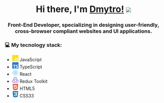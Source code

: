 <h1 align="center">Hi there, I'm <a href="" target="_blank">Dmytro!</a> 
<img src="https://github.com/blackcater/blackcater/raw/main/images/Hi.gif" height="32"/></h1>
<h3 align="center">Front-End Developer, specializing in designing user-friendly, cross-browser compliant websites and UI applications.</h3>
<h3>💻 My tecnology stack:</h3>
<ul>
  <li><img src="img/javascript-color.svg" height="20"/> JavaScript</li>
  <li><img src="img/typescript-color.svg" height="20"/> TypeScript</li>
  <li><img src="img/react-color.svg" height="20"/> React</li>
  <li><img src="img/redux-color.svg" height="20"/> Redux Toolkit</li>
  <li><img src="img/html5-color.svg" height="20"/> HTML5</li>
  <li><img src="img/css3-color.svg" height="20"/> CSS33</li>
</ul>

